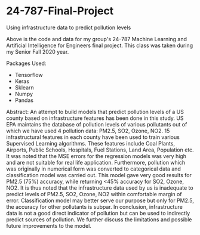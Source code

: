# 24-787-Final-Project
Using infrastructure data to predict pollution levels

Above is the code and data for my group's 24-787 Machine Learning and Artificial Intelligence for Engineers final project. This class was taken during my Senior Fall 2020 year. 

Packages Used:
- Tensorflow
- Keras
- Sklearn
- Numpy
- Pandas


Abstract: 
An attempt to build models that predict pollution levels of a US county based on infrastructure features has been done in this study. US EPA maintains the database of pollution levels of various pollutants out of which we have used 4 pollution data: PM2.5, SO2, Ozone, NO2. 15 infrastructural features in each county have been used to train various Supervised Learning algorithms. These features include Coal Plants, Airports, Public Schools, Hospitals, Fuel Stations, Land Area, Population etc. It was noted that the MSE errors for the regression models was very high and are not suitable for real life application. Furthermore, pollution which was originally in numerical form was converted to categorical data and classification model was carried out. This model gave very good results for PM2.5 (75%) accuracy, while returning <45% accuracy for SO2, Ozone, NO2. It is thus noted that the infrastructure data used by us is inadequate to predict levels of PM2.5, SO2, Ozone, NO2 within comfortable margin of error. Classification model may better serve our purpose but only for PM2.5, the accuracy for other pollutants is subpar. In conclusion, infrastructure data is not a good direct indicator of pollution but can be used to indirectly predict sources of pollution. We further discuss the limitations and possible future improvements to the model.
